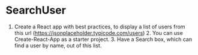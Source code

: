 # SearchUser
1. Create a React app with best practices, to display a list of users from this url (https://jsonplaceholder.typicode.com/users) 2. You can use Create-React-App as a starter project. 3. Have a Search box, which can find a user by name, out of this list.
